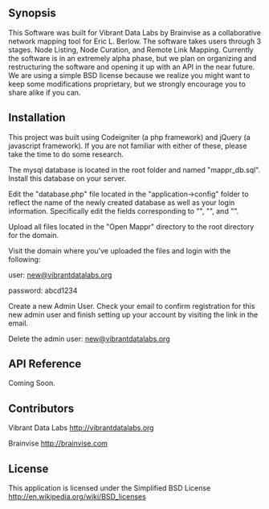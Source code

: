## Synopsis

This Software was built for Vibrant Data Labs by Brainvise as a collaborative network mapping tool for Eric L. Berlow. The software takes users through 3 stages. Node Listing, Node Curation, and Remote Link Mapping. Currently the software is in an extremely alpha phase, but we plan on organizing and restructuring the software and opening it up with an API in the near future. We are using a simple BSD license because we realize you might want to keep some modifications proprietary, but we strongly encourage you to share alike if you can. 

## Installation

This project was built using Codeigniter (a php framework) and jQuery (a javascript framework). If you are not familiar with either of these, please take the time to do some research. 

The mysql database is located in the root folder and named "mappr_db.sql". Install this database on your server.

Edit the "database.php" file located in the "application->config" folder to reflect the name of the newly created database as well as your login information. Specifically edit the fields corresponding to "<USER NAME>", "<USER PASSWORD>", and "<DATABASE NAME>".

Upload all files located in the "Open Mappr" directory to the root directory for the domain.

Visit the domain where you've uploaded the files and login with the following:

user: new@vibrantdatalabs.org

password: abcd1234

Create a new Admin User. Check your email to confirm registration for this new admin user and finish setting up your account by visiting the link in the email. 

Delete the admin user: new@vibrantdatalabs.org

## API Reference

Coming Soon.

## Contributors

Vibrant Data Labs http://vibrantdatalabs.org

Brainvise http://brainvise.com

## License

This application is licensed under the Simplified BSD License http://en.wikipedia.org/wiki/BSD_licenses

